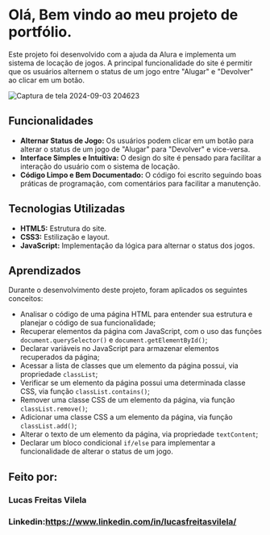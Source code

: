 #  Olá, Bem vindo ao meu projeto de portfólio.

Este projeto foi desenvolvido com a ajuda da Alura e implementa um sistema de locação de jogos. 
A principal funcionalidade do site é permitir que os usuários alternem o status de um jogo entre "Alugar" e "Devolver" ao clicar em um botão.

![Captura de tela 2024-09-03 204623](https://github.com/user-attachments/assets/21265063-4300-4836-ad44-ddf22c846f7b)


## Funcionalidades

- **Alternar Status de Jogo:** Os usuários podem clicar em um botão para alterar o status de um jogo de "Alugar" para "Devolver" e vice-versa.
- **Interface Simples e Intuitiva:** O design do site é pensado para facilitar a interação do usuário com o sistema de locação.
- **Código Limpo e Bem Documentado:** O código foi escrito seguindo boas práticas de programação, com comentários para facilitar a manutenção.

## Tecnologias Utilizadas

- **HTML5:** Estrutura do site.
- **CSS3:** Estilização e layout.
- **JavaScript:** Implementação da lógica para alternar o status dos jogos.

## Aprendizados

Durante o desenvolvimento deste projeto, foram aplicados os seguintes conceitos:

- Analisar o código de uma página HTML para entender sua estrutura e planejar o código de sua funcionalidade;
- Recuperar elementos da página com JavaScript, com o uso das funções `document.querySelector()` e `document.getElementById()`;
- Declarar variáveis no JavaScript para armazenar elementos recuperados da página;
- Acessar a lista de classes que um elemento da página possui, via propriedade `classList`;
- Verificar se um elemento da página possui uma determinada classe CSS, via função `classList.contains()`;
- Remover uma classe CSS de um elemento da página, via função `classList.remove()`;
- Adicionar uma classe CSS a um elemento da página, via função `classList.add()`;
- Alterar o texto de um elemento da página, via propriedade `textContent`;
- Declarar um bloco condicional `if/else` para implementar a funcionalidade de alterar o status de um jogo.

## Feito por:

### Lucas Freitas Vilela

### Linkedin:https://www.linkedin.com/in/lucasfreitasvilela/



